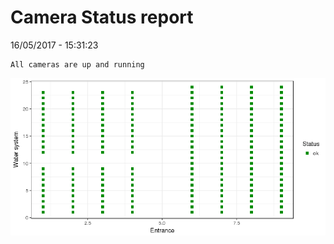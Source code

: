 Camera Status report
================
16/05/2017 - 15:31:23

    All cameras are up and running

![](camreport_files/figure-markdown_github/unnamed-chunk-2-1.png)
